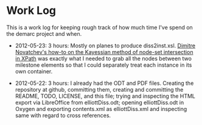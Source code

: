 Work Log
========

This is a work log for keeping rough track of how much time I've spend on the demarc project and when.

* 2012-05-23: 3 hours: Mostly on planes to produce diss2inst.xsl. [Dimitre Novatchev's how-to on the Kayessian method of node-set intersection in XPath](http://stackoverflow.com/questions/3428104/selecting-siblings-between-two-nodes-using-xpath) was exactly what I needed to grab all the nodes between two milestone elements so that I could separately treat each instance in its own container.

* 2012-05-22: 3 hours: I already had the ODT and PDF files. Creating the repository at github, committing them, creating and committing the README, TODO, LICENSE, and this file; trying and inspecting the HTML export via LibreOffice from elliottDiss.odt; opening elliottDiss.odt in Oxygen and exporting contents.xml as elliottDiss.xml and inspecting same with regard to cross references.
